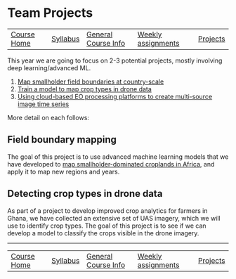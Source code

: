 Team Projects
================

|                             |                         |                                               |                                      |                         |
|-----------------------------|-------------------------|-----------------------------------------------|--------------------------------------|-------------------------|
| [Course Home](../README.md) | [Syllabus](syllabus.md) | [General Course Info](general-information.md) | [Weekly assignments](assignments.md) | [Projects](projects.md) |

This year we are going to focus on 2-3 potential projects, mostly
involving deep learning/advanced ML.

1.  [Map smallholder field boundaries at country-scale](#project-1)
2.  [Train a model to map crop types in drone data](#project-2)
3.  [Using cloud-based EO processing platforms to create multi-source
    image time series](#project-3)

More detail on each follows:

## Field boundary mapping

The goal of this project is to use advanced machine learning models that
we have developed to [map smallholder-dominated croplands in
Africa](mappingafrica.io), and apply it to map new regions and years.

## Detecting crop types in drone data

As part of a project to develop improved crop analytics for farmers in
Ghana, we have collected an extensive set of UAS imagery, which we will
use to identify crop types. The goal of this project is to see if we can
develop a model to classify the crops visible in the drone imagery.

------------------------------------------------------------------------

|                             |                         |                                               |                                      |                         |
|-----------------------------|-------------------------|-----------------------------------------------|--------------------------------------|-------------------------|
| [Course Home](../README.md) | [Syllabus](syllabus.md) | [General Course Info](general-information.md) | [Weekly assignments](assignments.md) | [Projects](projects.md) |
